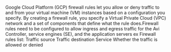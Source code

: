 Google Cloud Platform (GCP) firewall rules let you allow or deny traffic to and from your virtual machine (VM) instances based on a configuration you specify. By creating a firewall rule, you specify a Virtual Private Cloud (VPC) network and a set of components that define what the rule does.Firewall rules need to be configured to allow ingress and egress traffic for the Avi Controller, service engines (SE), and the application servers
ex  Firewall rules list:
Traffic source
Traffic destination
Service
Whether the traffic is allowed or denied
